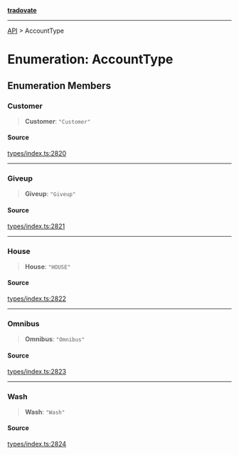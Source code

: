 [**tradovate**](../README.md)

***

[API](../API.md) > AccountType

# Enumeration: AccountType

## Enumeration Members

### Customer

> **Customer**: `"Customer"`

#### Source

[types/index.ts:2820](https://github.com/cgilly2fast/tradovate-typescript/blob/b1caea5/src/types/index.ts#L2820)

***

### Giveup

> **Giveup**: `"Giveup"`

#### Source

[types/index.ts:2821](https://github.com/cgilly2fast/tradovate-typescript/blob/b1caea5/src/types/index.ts#L2821)

***

### House

> **House**: `"HOUSE"`

#### Source

[types/index.ts:2822](https://github.com/cgilly2fast/tradovate-typescript/blob/b1caea5/src/types/index.ts#L2822)

***

### Omnibus

> **Omnibus**: `"Omnibus"`

#### Source

[types/index.ts:2823](https://github.com/cgilly2fast/tradovate-typescript/blob/b1caea5/src/types/index.ts#L2823)

***

### Wash

> **Wash**: `"Wash"`

#### Source

[types/index.ts:2824](https://github.com/cgilly2fast/tradovate-typescript/blob/b1caea5/src/types/index.ts#L2824)
